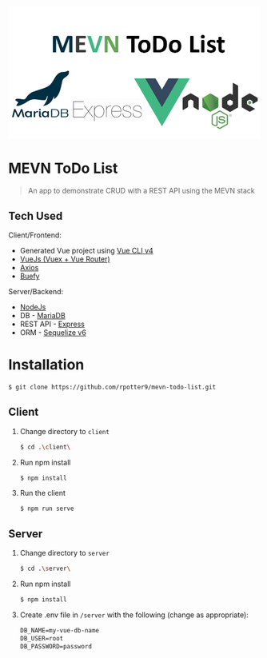 ![MEVN ToDo List](https://raw.githubusercontent.com/rpotter9/assets/master/mevn-todo-list/mevn.png)

# MEVN ToDo List

> An app to demonstrate CRUD with a REST API using the MEVN stack

## Tech Used

Client/Frontend:
* Generated Vue project using [Vue CLI v4](https://cli.vuejs.org/)
* [VueJs (Vuex + Vue Router)](https://vuejs.org/)
* [Axios](https://github.com/axios/axios)
* [Buefy](https://github.com/buefy/buefy)

Server/Backend:
* [NodeJs](https://nodejs.org/en/)
* DB - [MariaDB](https://mariadb.com/kb/en/getting-started-with-the-nodejs-connector/)
* REST API - [Express](https://expressjs.com/)
* ORM - [Sequelize v6](https://sequelize.org/)

# Installation

```bash
$ git clone https://github.com/rpotter9/mevn-todo-list.git
```

## Client

1. Change directory to `client`

    ```bash
    $ cd .\client\
    ```

2. Run npm install

    ```bash
    $ npm install
    ```

3. Run the client
    ```bash
    $ npm run serve
    ```

## Server


1. Change directory to `server`

    ```bash
    $ cd .\server\
    ```

2. Run npm install

    ```bash
    $ npm install
    ```

3. Create .env file in `/server` with the following (change as appropriate):

    ```env
    DB_NAME=my-vue-db-name
    DB_USER=root
    DB_PASSWORD=password
    ```